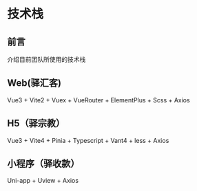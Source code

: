 # 技术栈

## 前言

介绍目前团队所使用的技术栈

## Web(驿汇客)

Vue3 + Vite2 + Vuex + VueRouter + ElementPlus + Scss + Axios

## H5（驿宗教）

Vue3 + Vite4 + Pinia + Typescript + Vant4  + less + Axios


## 小程序（驿收款）

Uni-app + Uview + Axios




